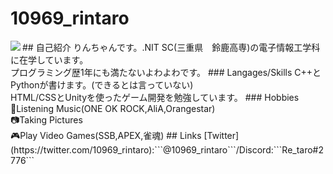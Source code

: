 # 10969_rintaro
<a href="https://github.com/anuraghazra/github-readme-stats">
  <img align="left" src="https://github-readme-stats.vercel.app/api?username=Re-taro&count_private=true&show_icons=true&theme=gotham" />
</a>
## 自己紹介
りんちゃんです。.NIT SC(三重県　鈴鹿高専)の電子情報工学科に在学しています。<br>
プログラミング歴1年にも満たないよわよわです。
### Langages/Skills
C++とPythonが書けます。(できるとは言っていない)<br>
HTML/CSSとUnityを使ったゲーム開発を勉強しています。
### Hobbies
🎼Listening Music(ONE OK ROCK,AliA,Orangestar)<br>
📷Taking Pictures<br>
🎮Play Video Games(SSB,APEX,雀魂)
## Links
[Twitter](https://twitter.com/10969_rintaro):```@10969_rintaro```/Discord:```Re_taro#2776```
